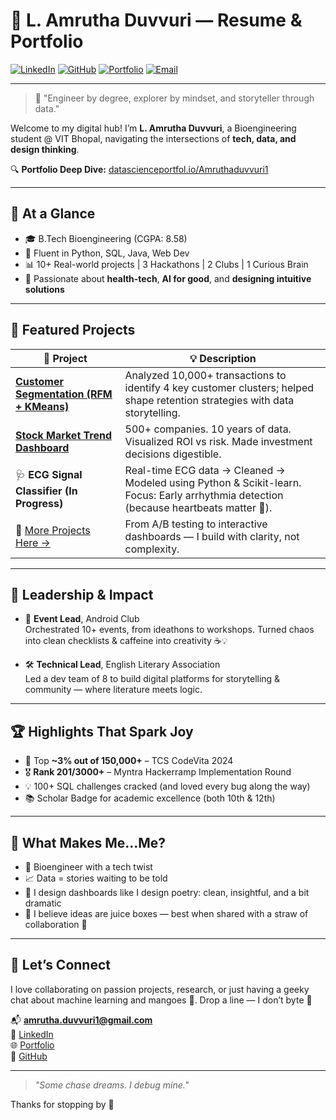 # 💼 L. Amrutha Duvvuri — Resume & Portfolio

[![LinkedIn](https://img.shields.io/badge/LinkedIn-Amrutha_Duvvuri-blue?logo=linkedin)](https://www.linkedin.com/in/amrutha-duvvuri)
[![GitHub](https://img.shields.io/badge/GitHub-amruthaduvvuri-181717?logo=github)](https://github.com/amruthaduvvuri)
[![Portfolio](https://img.shields.io/badge/Portfolio-Explore-33B864?logo=vercel&logoColor=white)](http://datascienceportfol.io/Amruthaduvvuri1)
[![Email](https://img.shields.io/badge/Gmail-amrutha.duvvuri1%40gmail.com-D14836?logo=gmail&logoColor=white)](mailto:amrutha.duvvuri1@gmail.com)

---

> 🧠 "Engineer by degree, explorer by mindset, and storyteller through data."  

Welcome to my digital hub! I’m **L. Amrutha Duvvuri**, a Bioengineering student @ VIT Bhopal, navigating the intersections of **tech, data, and design thinking**.

 
🔍 **Portfolio Deep Dive:** [datascienceportfol.io/Amruthaduvvuri1](http://datascienceportfol.io/Amruthaduvvuri1)

---

## 🚀 At a Glance

- 🎓 B.Tech Bioengineering (CGPA: 8.58)  
- 🧰 Fluent in Python, SQL, Java, Web Dev  
- 📊 10+ Real-world projects | 3 Hackathons | 2 Clubs | 1 Curious Brain  
- 🔬 Passionate about **health-tech**, **AI for good**, and **designing intuitive solutions**

---

## 🧪 Featured Projects

| 🚧 Project | 💡 Description |
|-----------|----------------|
| [**Customer Segmentation (RFM + KMeans)**](https://github.com/amruthaduvvuri/RFM_Analysis) | Analyzed 10,000+ transactions to identify 4 key customer clusters; helped shape retention strategies with data storytelling. |
| [**Stock Market Trend Dashboard**](https://github.com/amruthaduvvuri/MutualFundPlan) | 500+ companies. 10 years of data. Visualized ROI vs risk. Made investment decisions digestible. |
| 🩺 **ECG Signal Classifier (In Progress)** | Real-time ECG data → Cleaned → Modeled using Python & Scikit-learn. Focus: Early arrhythmia detection (because heartbeats matter 💓). |
| 🧠 [More Projects Here →](http://datascienceportfol.io/Amruthaduvvuri1) | From A/B testing to interactive dashboards — I build with clarity, not complexity. |

---

## 💼 Leadership & Impact

- 🎯 **Event Lead**, Android Club  
  Orchestrated 10+ events, from ideathons to workshops. Turned chaos into clean checklists & caffeine into creativity ☕️💡

- 🛠️ **Technical Lead**, English Literary Association  
  Led a dev team of 8 to build digital platforms for storytelling & community — where literature meets logic.

---

## 🏆 Highlights That Spark Joy

- 🌟 Top **~3% out of 150,000+** – TCS CodeVita 2024  
- 🎖 **Rank 201/3000+** – Myntra Hackerramp Implementation Round  
- 💡 100+ SQL challenges cracked (and loved every bug along the way)  
- 📚 Scholar Badge for academic excellence (both 10th & 12th)

---

## 🧠 What Makes Me…Me?

- 🧬 Bioengineer with a tech twist  
- 📈 Data = stories waiting to be told  
- 🎨 I design dashboards like I design poetry: clean, insightful, and a bit dramatic  
- 🧃 I believe ideas are juice boxes — best when shared with a straw of collaboration 🍹

---

## 🤝 Let’s Connect

I love collaborating on passion projects, research, or just having a geeky chat about machine learning and mangoes 🥭. Drop a line — I don’t byte 🖖

📬 **[amrutha.duvvuri1@gmail.com](mailto:amrutha.duvvuri1@gmail.com)**  
🔗 [LinkedIn](https://www.linkedin.com/in/amrutha-duvvuri)  
🌐 [Portfolio](http://datascienceportfol.io/Amruthaduvvuri1)  
🐍 [GitHub](https://github.com/amruthaduvvuri)

---

> _"Some chase dreams. I debug mine."_

Thanks for stopping by 💙
